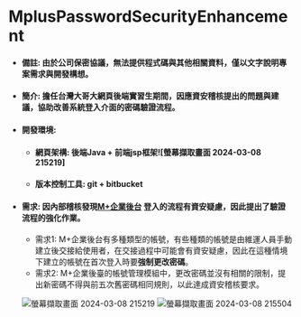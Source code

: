 # MplusPasswordSecurityEnhancement
- #### 備註: 由於公司保密協議，無法提供程式碼與其他相關資料，僅以文字說明專案需求與開發構想。
- #### 簡介: 擔任台灣大哥大網頁後端實習生期間，因應資安稽核提出的問題與建議，協助改善系統登入介面的密碼驗證流程。
- #### 開發環境: 
    - #### 網頁架構: 後端Java + 前端jsp框架![螢幕擷取畫面 2024-03-08 215219]

    - #### 版本控制工具: git + bitbucket
- #### 需求: 因內部稽核發現[M+企業後台](https://stagenterprise.mplusapp.com/index.jsp) 登入的流程有資安疑慮，因此提出了驗證流程的強化作業。
    - 需求1: M+企業後台有多種類型的帳號，有些種類的帳號是由維運人員手動建立後交接給使用者，在交接過程中可能會有資安疑慮，因此在這種情境下建立的帳號在首次登入時要**強制更改密碼**。 
    - 需求2: M+企業後臺的帳號管理模組中，更改密碼並沒有相關的限制，提出新密碼不得與前五次舊密碼相同規則，以此達成資安稽核要求。



    ![螢幕擷取畫面 2024-03-08 215219](https://hackmd.io/_uploads/H1mLOqu66.png)
    ![螢幕擷取畫面 2024-03-08 215504](https://hackmd.io/_uploads/HkyRO9_a6.png)





